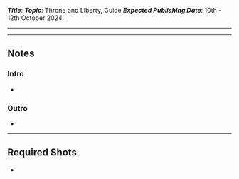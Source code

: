 ***Title***: 
***Topic***: Throne and Liberty, Guide
***Expected Publishing Date***: 10th - 12th October 2024.

----



-----
## Notes

### Intro
- 

### Outro
- 


---
## Required Shots
- 